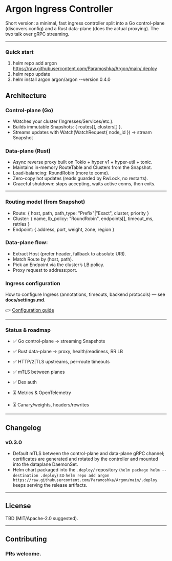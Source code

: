 # Argon Ingress Controller

Short version: a minimal, fast ingress controller split into a Go control-plane (discovers config) and a Rust data-plane (does the actual proxying). The two talk over gRPC streaming.

---

### Quick start

1) helm repo add argon https://raw.githubusercontent.com/Paramoshka/Argon/main/.deploy
2) helm repo update
3) helm install argon argon/argon --version 0.4.0

## Architecture

### Control-plane (Go)
* Watches your cluster (Ingresses/Services/etc.).
* Builds immutable Snapshots: { routes[], clusters[] }.
* Streams updates with Watch(WatchRequest{ node_id }) → stream Snapshot

### Data-plane (Rust)
* Async reverse proxy built on Tokio + hyper v1 + hyper-util + tonic.
* Maintains in-memory RouteTable and Clusters from the Snapshot.
* Load-balancing: RoundRobin (more to come).
* Zero-copy hot updates (reads guarded by RwLock, no restarts).
* Graceful shutdown: stops accepting, waits active conns, then exits.

---
### Routing model (from Snapshot)

* Route: { host, path, path_type: "Prefix"|"Exact", cluster, priority }
* Cluster: { name, lb_policy: "RoundRobin", endpoints[], timeout_ms, retries }
* Endpoint: { address, port, weight, zone, region }

### Data-plane flow:
* Extract Host (prefer header, fallback to absolute URI).
* Match Route by (host, path).
* Pick an Endpoint via the cluster’s LB policy.
* Proxy request to address:port.

### Ingress configuration

How to configure Ingress (annotations, timeouts, backend protocols) — see **docs/settings.md**.

👉 [Configuration guide](./docs/settings.md)


---
### Status & roadmap

* ✅ Go control-plane → streaming Snapshots

* ✅ Rust data-plane → proxy, health/readiness, RR LB

* ✅ HTTP/2|TLS upstreams, per-route timeouts

* ✅ mTLS between planes

* ✅ Dex auth

* ⏳ Metrics & OpenTelemetry

* ⏳ Canary/weights, headers/rewrites

---
## Changelog

### v0.3.0
- Default mTLS between the control-plane and data-plane gRPC channel; certificates are generated and rotated by the controller and mounted into the dataplane DaemonSet.
- Helm chart packaged into the `.deploy/` repository (`helm package helm --destination .deploy`) so `helm repo add argon https://raw.githubusercontent.com/Paramoshka/Argon/main/.deploy` keeps serving the release artifacts.

---
## License

TBD (MIT/Apache-2.0 suggested).

---
## Contributing

### PRs welcome.

